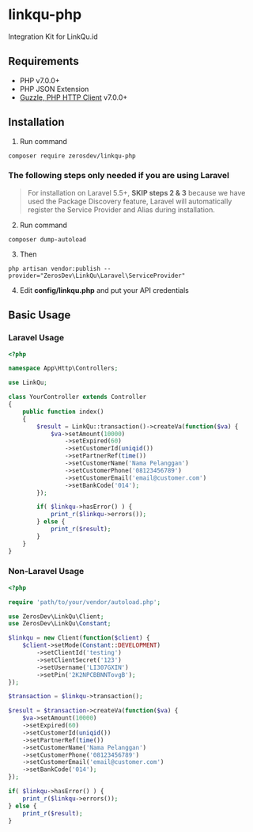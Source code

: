# linkqu-php
Integration Kit for LinkQu.id

## Requirements
- PHP v7.0.0+
- PHP JSON Extension
- [Guzzle, PHP HTTP Client](https://github.com/guzzle/guzzle) v7.0.0+

## Installation

1. Run command
<pre><code>composer require zerosdev/linkqu-php</code></pre>

### The following steps only needed if you are using Laravel

> For installation on Laravel 5.5+, **SKIP steps 2 & 3** because we have used the Package Discovery feature, Laravel will automatically register the Service Provider and Alias during installation.

2. Run command
<pre><code>composer dump-autoload</code></pre>

3. Then
<pre><code>php artisan vendor:publish --provider="ZerosDev\LinkQu\Laravel\ServiceProvider"</code></pre>

4. Edit **config/linkqu.php** and put your API credentials

## Basic Usage

### Laravel Usage

```php
<?php

namespace App\Http\Controllers;

use LinkQu;

class YourController extends Controller
{
    public function index()
    {
        $result = LinkQu::transaction()->createVa(function($va) {
            $va->setAmount(10000)
                ->setExpired(60)
                ->setCustomerId(uniqid())
                ->setPartnerRef(time())
                ->setCustomerName('Nama Pelanggan')
                ->setCustomerPhone('08123456789')
                ->setCustomerEmail('email@customer.com')
                ->setBankCode('014');
        });

        if( $linkqu->hasError() ) {
            print_r($linkqu->errors());
        } else {
            print_r($result);
        }
    }
}
```

### Non-Laravel Usage

```php
<?php

require 'path/to/your/vendor/autoload.php';

use ZerosDev\LinkQu\Client;
use ZerosDev\LinkQu\Constant;

$linkqu = new Client(function($client) {
    $client->setMode(Constant::DEVELOPMENT)
        ->setClientId('testing')
        ->setClientSecret('123')
        ->setUsername('LI307GXIN')
        ->setPin('2K2NPCBBNNTovgB');
});

$transaction = $linkqu->transaction();

$result = $transaction->createVa(function($va) {
    $va->setAmount(10000)
    ->setExpired(60)
    ->setCustomerId(uniqid())
    ->setPartnerRef(time())
    ->setCustomerName('Nama Pelanggan')
    ->setCustomerPhone('08123456789')
    ->setCustomerEmail('email@customer.com')
    ->setBankCode('014');
});

if( $linkqu->hasError() ) {
    print_r($linkqu->errors());
} else {
    print_r($result);
}
```
